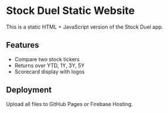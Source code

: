 
# Stock Duel Static Website

This is a static HTML + JavaScript version of the Stock Duel app.

## Features
- Compare two stock tickers
- Returns over YTD, 1Y, 3Y, 5Y
- Scorecard display with logos

## Deployment
Upload all files to GitHub Pages or Firebase Hosting.
